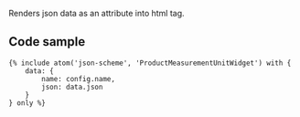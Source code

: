 Renders json data as an attribute into html tag.

## Code sample 

```
{% include atom('json-scheme', 'ProductMeasurementUnitWidget') with {
    data: {
        name: config.name,
        json: data.json
    }
} only %}
```

